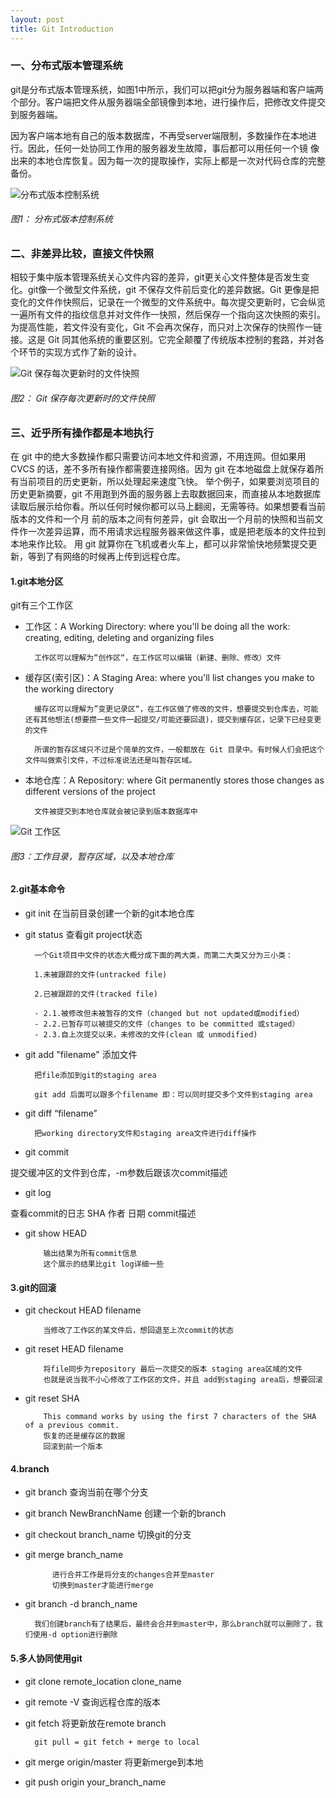 ```yaml
---
layout: post
title: Git Introduction
---
```



### 一、分布式版本管理系统
git是分布式版本管理系统，如图1中所示，我们可以把git分为服务器端和客户端两个部分。客户端把文件从服务器端全部镜像到本地，进行操作后，把修改文件提交到服务器端。

因为客户端本地有自己的版本数据库，不再受server端限制，多数操作在本地进行。因此，任何一处协同工作用的服务器发生故障，事后都可以用任何一个镜 像出来的本地仓库恢复。因为每一次的提取操作，实际上都是一次对代码仓库的完整备份。

![分布式版本控制系统]({{site.baseurl}}/images/git-version-system.jpg)
###### 图1： 分布式版本控制系统

### 二、非差异比较，直接文件快照
相较于集中版本管理系统关心文件内容的差异，git更关心文件整体是否发生变化。git像一个微型文件系统，git 不保存文件前后变化的差异数据。Git 更像是把变化的文件作快照后，记录在一个微型的文件系统中。每次提交更新时，它会纵览一遍所有文件的指纹信息并对文件作一快照，然后保存一个指向这次快照的索引。为提高性能，若文件没有变化，Git 不会再次保存，而只对上次保存的快照作一链接。这是 Git 同其他系统的重要区别。它完全颠覆了传统版本控制的套路，并对各个环节的实现方式作了新的设计。

![Git 保存每次更新时的文件快照]({{site.baseurl}}/images/git-file-snapshot.jpg)
###### 图2： Git 保存每次更新时的文件快照

### 三、近乎所有操作都是本地执行
在 git 中的绝大多数操作都只需要访问本地文件和资源，不用连网。但如果用 CVCS 的话，差不多所有操作都需要连接网络。因为 git 在本地磁盘上就保存着所有当前项目的历史更新，所以处理起来速度飞快。 举个例子，如果要浏览项目的历史更新摘要，git 不用跑到外面的服务器上去取数据回来，而直接从本地数据库读取后展示给你看。所以任何时候你都可以马上翻阅，无需等待。如果想要看当前版本的文件和一个月 前的版本之间有何差异，git 会取出一个月前的快照和当前文件作一次差异运算，而不用请求远程服务器来做这件事，或是把老版本的文件拉到本地来作比较。 用 git 就算你在飞机或者火车上，都可以非常愉快地频繁提交更新，等到了有网络的时候再上传到远程仓库。

#### <b>1.git本地分区</b>
git有三个工作区

- 工作区：A Working Directory: where you'll be doing all the work: creating, editing, deleting and organizing files

        工作区可以理解为“创作区“，在工作区可以编辑（新建、删除、修改）文件

- 缓存区(索引区)：A Staging Area: where you'll list changes you make to the working directory

        缓存区可以理解为”变更记录区“，在工作区做了修改的文件，想要提交到仓库去，可能还有其他想法(想要攒一些文件一起提交/可能还要回退)，提交到缓存区，记录下已经变更的文件
          
        所谓的暂存区域只不过是个简单的文件，一般都放在 Git 目录中。有时候人们会把这个文件叫做索引文件，不过标准说法还是叫暂存区域。

- 本地仓库：A Repository: where Git permanently stores those changes as different versions of the project

        文件被提交到本地仓库就会被记录到版本数据库中     

![Git 工作区]({{site.baseurl}}/images/git-work-stage-repository.jpg)
###### 图3：工作目录，暂存区域，以及本地仓库

#### <b>2.git基本命令</b>
- git init 在当前目录创建一个新的git本地仓库
- git status 查看git project状态

		一个Git项目中文件的状态大概分成下面的两大类，而第二大类又分为三小类：

		1.未被跟踪的文件(untracked file)

		2.已被跟踪的文件(tracked file)

		- 2.1.被修改但未被暂存的文件（changed but not updated或modified）
		- 2.2.已暂存可以被提交的文件（changes to be committed 或staged）
		- 2.3.自上次提交以来，未修改的文件(clean 或 unmodified)

- git add "filename" 添加文件

		把file添加到git的staging area
          
        git add 后面可以跟多个filename 即：可以同时提交多个文件到staging area
- git diff “filename” 
		       
		把working directory文件和staging area文件进行diff操作
- git commit

提交缓冲区的文件到仓库，-m参数后跟该次commit描述

- git log

查看commit的日志
          SHA     作者     日期     commit描述
          
- git show HEAD

          输出结果为所有commit信息
          这个展示的结果比git log详细一些

#### <b>3.git的回滚</b>

- git checkout HEAD filename

          当修改了工作区的某文件后，想回退至上次commit的状态

- git reset HEAD filename

          将file同步为repository 最后一次提交的版本 staging area区域的文件
          也就是说当我不小心修改了工作区的文件，并且 add到staging area后，想要回滚

- git reset SHA

          This command works by using the first 7 characters of the SHA of a previous commit.
          恢复的还是缓存区的数据
          回滚到前一个版本

#### <b>4.branch</b>

- git branch		查询当前在哪个分支

- git branch NewBranchName		创建一个新的branch

- git checkout branch_name		切换git的分支

- git merge branch_name

			进行合并工作是将分支的changes合并至master
			切换到master才能进行merge

- git branch -d branch_name

       	我们创建branch有了结果后，最终会合并到master中，那么branch就可以删除了，我们使用-d option进行删除

#### <b>5.多人协同使用git</b>

- git clone remote_location clone_name


- git remote -V		查询远程仓库的版本

- git fetch 将更新放在remote branch
  							
  		git pull = git fetch + merge to local

- git merge origin/master 将更新merge到本地

- git push origin your_branch_name